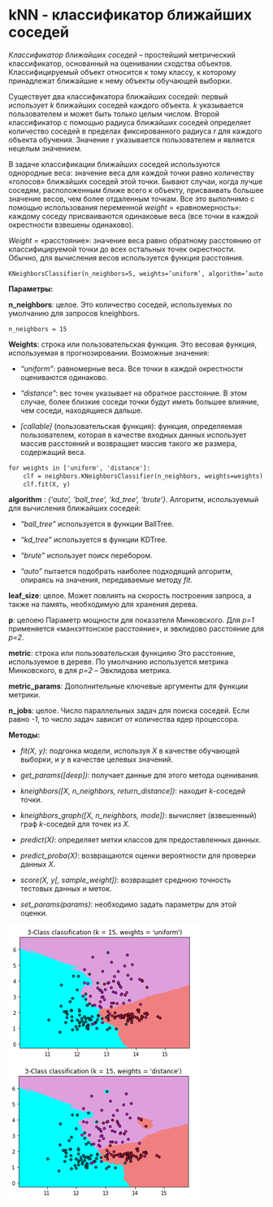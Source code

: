**kNN - классификатор ближайших соседей**
=======================================

*Классификатор ближайших соседей* –  простейший метрический классификатор, основанный на оценивании сходства объектов. Классифицируемый объект относится к тому классу, к которому принадлежат ближайшие к нему объекты обучающей выборки.

Существует два классификатора ближайших соседей: первый использует *k* ближайших соседей каждого объекта. *k* указывается пользователем и может быть только целым числом. Второй классификатор с помощью радиуса ближайших соседей определяет количество соседей в пределах фиксированного радиуса *r* для каждого объекта обучения. Значение r указывается пользователем и является нецелым значением.

В задаче классификации ближайших соседей используются однородные веса: значение веса для каждой точки равно количеству «голосов» ближайших соседей этой точки. Бывают случаи, когда лучше соседям, расположенным ближе всего к объекту, присваивать большее значение весов, чем более отдаленным точкам. Все это выполнимо с помощью использования переменной *weight* = «равномерность»: каждому соседу присваиваются одинаковые веса (все точки в каждой окрестности взвешены одинаково).

*Weight* = «расстояние»: значение веса равно обратному расстоянию от классифицируемой точки до всех остальных точек окрестности. Обычно, для вычисления весов используется функция расстояния.

```
KNeighborsClassifier(n_neighbors=5, weights=’uniform’, algorithm=’auto’, leaf_size=30, p=2, metric=’minkowski’, metric_params=None, n_jobs=1, **kwargs)
```

**Параметры:**

**n_neighbors**: целое. Это количество соседей, используемых по умолчанию для запросов kneighbors.

```
n_neighbors = 15
```

**Weights**: строка или пользовательская функция. Это весовая функция, используемая в прогнозировании. Возможные значения:

* *“uniform”*: равномерные веса. Все точки в каждой окрестности оцениваются одинаково.

* *“distance”*: вес точек указывает на обратное расстояние. В этом случае, более близкие соседи точки будут иметь большее влияние, чем соседи, находящиеся дальше.

* *[callable]* (пользовательская функция): функция, определяемая пользователем, которая в качестве входных данных использует массив расстояний и возвращает массив такого же размера, содержащий веса.

```
for weights in ['uniform', 'distance']:
    clf = neighbors.KNeighborsClassifier(n_neighbors, weights=weights)
    clf.fit(X, y)
```

**algorithm** : *{‘auto’, ‘ball_tree’, ‘kd_tree’, ‘brute’}*. Алгоритм, используемый для вычисления ближайших соседей:

* *“ball_tree”* используется в функции BallTree.

* *“kd_tree”* используется в функции KDTree.

* *“brute”* использует поиск перебором.

* *“auto”* пытается подобрать наиболее подходящий алгоритм, опираясь на значения, передаваемые методу *fit*.

**leaf_size**: целое. Может повлиять на скорость построения запроса, а также на память, необходимую для хранения дерева.
	
**p**: целоею Параметр мощности для показателя Минковского. Для *р=1* применяется «манхэттонское расстояние», и эвклидово расстояние для *р=2*.
	
**metric**: строка или пользовательская функцияю Это расстояние, используемое в дереве. По умолчанию используется метрика Минковского, в для *р=2* – Эвклидова метрика.
	
**metric_params**: Дополнительные ключевые аргументы для функции метрики.

**n_jobs**: целое. Число параллельных задач для поиска соседей. Если равно *-1*, то число задач зависит от количества ядер процессора.
	
**Методы:**

* *fit(X, y)*: подгонка модели, используя *Х* в качестве обучающей выборки, и *у* в качестве целевых значений.

* *get_params([deep])*: получает данные для этого метода оценивания.

* *kneighbors([X, n_neighbors, return_distance])*:  находит *k*-соседей точки.

* *kneighbors_graph([X, n_neighbors, mode])*: вычисляет (взвешенный) граф *k*-соседей для точек из *Х*.

* *predict(X)*: определяет метки классов для предоставленных данных.

* *predict_proba(X)*: возвращаются оценки вероятности для проверки данных *Х*.

* *score(X, y[, sample_weight])*: возвращает среднюю точность тестовых данных и меток.

* *set_params(params)*: необходимо задать параметры для этой оценки.

![](https://raw.githubusercontent.com/Kursaitova/KNN/master/wine1.PNG "kNN")
![](https://raw.githubusercontent.com/Kursaitova/KNN/master/wine2.PNG "kNN")
